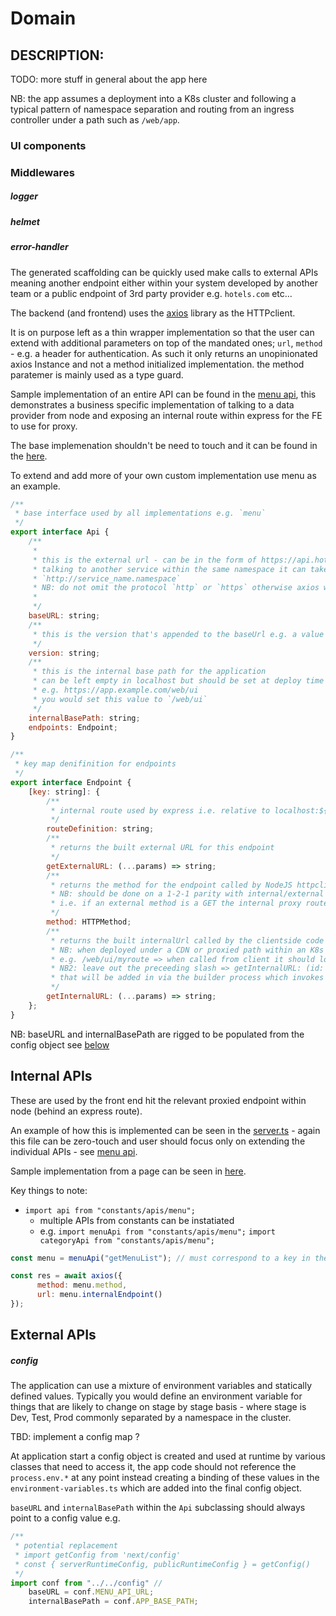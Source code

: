 # Domain


DESCRIPTION:
----
TODO: more stuff in general about the app here

NB: the app assumes a deployment into a K8s cluster and following a typical pattern of namespace separation and routing from an ingress controller under a path such as `/web/app`. 

### UI components 


### Middlewares

<!-- should be done as packages -->

##### logger 


##### helmet 


##### error-handler



The generated scaffolding can be quickly used make calls to external APIs meaning another endpoint either within your system developed by another team or a public endpoint of 3rd party provider e.g. `hotels.com` etc... 

The backend (and frontend) uses the [axios](https://github.com/axios/axios) library as the HTTPclient. 

It is on purpose left as a thin wrapper implementation so that the user can extend with additional parameters on top of the mandated ones; `url`, `method` - e.g. a header for authentication. As such it only returns an unopinionated axios Instance and not a method initialized implementation. the method paratemer is mainly used as a type guard.

Sample implementation of an entire API can be found in the [menu api](../src/ssr/constants/apis/menu.ts), this demonstrates a business specific implementation of talking to a data provider from node and exposing an internal route within express for the FE to use for proxy.

The base implemenation shouldn't be need to touch and it can be found in the [here](../src/ssr/constants/apis/index.ts).

To extend and add more of your own custom implementation use menu as an example.


```javascript
/**
 * base interface used by all implementations e.g. `menu`
 */
export interface Api {
    /**
     * 
     * this is the external url - can be in the form of https://api.hotels.com/foo or when used inside a Kubernetes cluster
     * talking to another service within the same namespace it can take the form of `http://service_name` or 
     * `http://service_name.namespace` 
     * NB: do not omit the protocol `http` or `https` otherwise axios will default to localhost:80 as it will not recognise it as a valid TLD.
     * 
     */
    baseURL: string; 
    /**
     * this is the version that's appended to the baseUrl e.g. a value of `v2` => `https://api.hotels.com/foo/v2` || `http://service_name.namespace/v2`
     */
    version: string;
    /**
     * this is the internal base path for the application 
     * can be left empty in localhost but should be set at deploy time if your application is not run under the root of your domain
     * e.g. https://app.example.com/web/ui
     * you would set this value to `/web/ui` 
     */
    internalBasePath: string;
    endpoints: Endpoint;
}

/**
 * key map denifinition for endpoints 
 */
export interface Endpoint {
    [key: string]: {
        /**
         * internal route used by express i.e. relative to localhost:${PORT}/myroute
         */
        routeDefinition: string;
        /**
         * returns the built external URL for this endpoint
         */ 
        getExternalURL: (...params) => string;
        /**
         * returns the method for the endpoint called by NodeJS httpclient(axios)
         * NB: should be done on a 1-2-1 parity with internal/external 
         * i.e. if an external method is a GET the internal proxy route shoudl also be a GET 
         */ 
        method: HTTPMethod;
        /**
         * returns the built internalUrl called by the clientside code (axios)
         * NB: when deployed under a CDN or proxied path within an K8s cluster this will be included 
         * e.g. /web/ui/myroute => when called from client it should look like this https://app.example.com/web/ui/myroute
         * NB2: leave out the preceeding slash => getInternalURL: (id: string) => `deletemenu/${id}`,
         * that will be added in via the builder process which invokes a "private" method within the Api base class.
         */ 
        getInternalURL: (...params) => string;
    };
}
```

NB: baseURL and internalBasePath are rigged to be populated from the config object see [below](####config)

Internal APIs
---
These are used by the front end hit the relevant proxied endpoint within node (behind an express route).

An example of how this is implemented can be seen in the [server.ts](../src/ssr/server/index.ts) - again this file can be zero-touch and user should focus only on extending the individual APIs - see [menu api](../src/ssr/server/api/menu/index.ts).

Sample implementation from a page can be seen in [here](../src/ssr/components/ApiPane/index.tsx).

Key things to note: 

 - `import api from "constants/apis/menu";` 
    - multiple APIs from constants can be instatiated
    - e.g. `import menuApi from "constants/apis/menu";` `import categoryApi from "constants/apis/menu";` 
```javascript
const menu = menuApi("getMenuList"); // must correspond to a key in the Endpoints for that class's Api implementation

const res = await axios({
      method: menu.method,
      url: menu.internalEndpoint()
});
```

External APIs
---




##### config

The application can use a mixture of environment variables and statically defined values. Typically you would define an environment variable for things that are likely to change on stage by stage basis - where stage is Dev, Test, Prod commonly separated by a namespace in the cluster.

TBD: implement a config map ?

At application start a config object is created and used at runtime by various classes that need to access it, the app code should not reference the `process.env.*` at any point instead creating a binding of these values in the `environment-variables.ts` which are added into the final config object. 

`baseURL` and `internalBasePath` within the `Api` subclassing should always point to a config value 
e.g. 
```javascript
/**
 * potential replacement
 * import getConfig from 'next/config'
 * const { serverRuntimeConfig, publicRuntimeConfig } = getConfig()
 */
import conf from "../../config" // 
    baseURL = conf.MENU_API_URL;
    internalBasePath = conf.APP_BASE_PATH;
```
